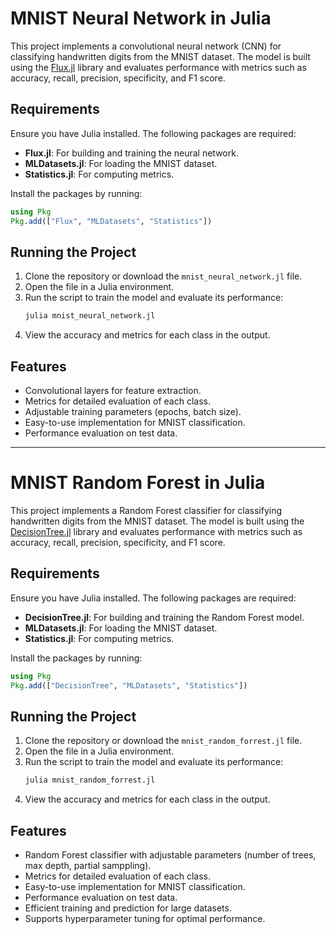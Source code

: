 # MNIST Neural Network in Julia

This project implements a convolutional neural network (CNN) for classifying handwritten digits from the MNIST dataset. The model is built using the [Flux.jl](https://fluxml.ai/) library and evaluates performance with metrics such as accuracy, recall, precision, specificity, and F1 score.

## Requirements

Ensure you have Julia installed. The following packages are required:

- **Flux.jl**: For building and training the neural network.
- **MLDatasets.jl**: For loading the MNIST dataset.
- **Statistics.jl**: For computing metrics.

Install the packages by running:
```julia
using Pkg
Pkg.add(["Flux", "MLDatasets", "Statistics"])
```

## Running the Project

1. Clone the repository or download the `mnist_neural_network.jl` file.
2. Open the file in a Julia environment.
3. Run the script to train the model and evaluate its performance:
    ```julia
    julia mnist_neural_network.jl
    ```
4. View the accuracy and metrics for each class in the output.

## Features

- Convolutional layers for feature extraction.
- Metrics for detailed evaluation of each class.
- Adjustable training parameters (epochs, batch size).
- Easy-to-use implementation for MNIST classification.
- Performance evaluation on test data.

---

# MNIST Random Forest in Julia

This project implements a Random Forest classifier for classifying handwritten digits from the MNIST dataset. The model is built using the [DecisionTree.jl](https://github.com/bensadeghi/DecisionTree.jl) library and evaluates performance with metrics such as accuracy, recall, precision, specificity, and F1 score.

## Requirements

Ensure you have Julia installed. The following packages are required:

- **DecisionTree.jl**: For building and training the Random Forest model.
- **MLDatasets.jl**: For loading the MNIST dataset.
- **Statistics.jl**: For computing metrics.

Install the packages by running:
```julia
using Pkg
Pkg.add(["DecisionTree", "MLDatasets", "Statistics"])
```

## Running the Project

1. Clone the repository or download the `mnist_random_forrest.jl` file.
2. Open the file in a Julia environment.
3. Run the script to train the model and evaluate its performance:
    ```julia
    julia mnist_random_forrest.jl
    ```
4. View the accuracy and metrics for each class in the output.

## Features

- Random Forest classifier with adjustable parameters (number of trees, max depth, partial samppling).
- Metrics for detailed evaluation of each class.
- Easy-to-use implementation for MNIST classification.
- Performance evaluation on test data.
- Efficient training and prediction for large datasets.
- Supports hyperparameter tuning for optimal performance.
